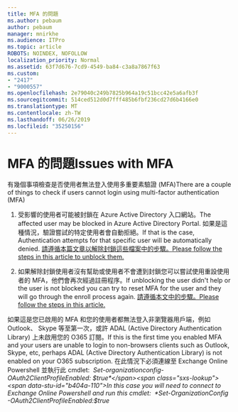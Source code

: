 ```yaml
---
title: MFA 的問題
ms.author: pebaum
author: pebaum
manager: mnirkhe
ms.audience: ITPro
ms.topic: article
ROBOTS: NOINDEX, NOFOLLOW
localization_priority: Normal
ms.assetid: 63f7d676-7cd9-4549-ba84-c3a8a7867f63
ms.custom:
- "2417"
- "9000557"
ms.openlocfilehash: 2e79040c249b7825b964a19c51bcc42e5a6afb3f
ms.sourcegitcommit: 514ced512d0d7fff485b6fbf236cd27d6b4166e0
ms.translationtype: MT
ms.contentlocale: zh-TW
ms.lasthandoff: 06/26/2019
ms.locfileid: "35250156"
---
```

# <a name="issues-with-mfa"></a><span data-ttu-id="b404a-102">MFA 的問題</span><span class="sxs-lookup"><span data-stu-id="b404a-102">Issues with MFA</span></span>
<span data-ttu-id="b404a-103">有幾個事項檢查是否使用者無法登入使用多重要素驗證 (MFA)</span><span class="sxs-lookup"><span data-stu-id="b404a-103">There are a couple of things to check if users cannot login using multi-factor authentication (MFA)</span></span>

1. <span data-ttu-id="b404a-104">受影響的使用者可能被封鎖在 Azure Active Directory 入口網站。</span><span class="sxs-lookup"><span data-stu-id="b404a-104">The affected user may be blocked in Azure Active Directory Portal.</span></span> <span data-ttu-id="b404a-105">如果是這種情況，驗證嘗試的特定使用者會自動拒絕。</span><span class="sxs-lookup"><span data-stu-id="b404a-105">If that is the case, Authentication attempts for that specific user will be automatically denied.</span></span> [<span data-ttu-id="b404a-106">請遵循本篇文章以解除封鎖這些檔案中的步驟。</span><span class="sxs-lookup"><span data-stu-id="b404a-106">Please follow the steps in this article to unblock them.</span></span>](https://docs.microsoft.com/azure/active-directory/authentication/howto-mfa-mfasettings#block-and-unblock-users)

2. <span data-ttu-id="b404a-107">如果解除封鎖使用者沒有幫助或使用者不會遭到封鎖您可以嘗試使用重設使用者的 MFA，他們會再次經過註冊程序。</span><span class="sxs-lookup"><span data-stu-id="b404a-107">If unblocking the user didn't help or the user is not blocked you can try to reset MFA for the user and they will go through the enroll process again.</span></span> [<span data-ttu-id="b404a-108">請遵循本文中的步驟。</span><span class="sxs-lookup"><span data-stu-id="b404a-108">Please follow the steps in this article.</span></span>](https://docs.microsoft.com/azure/active-directory/authentication/howto-mfa-userdevicesettings#require-users-to-provide-contact-methods-again)

<span data-ttu-id="b404a-109">如果這是您已啟用的 MFA 和您的使用者都無法登入非瀏覽器用戶端，例如 Outlook、 Skype 等至第一次，或許 ADAL (Active Directory Authentication Library) 上未啟用您的 O365 訂閱。</span><span class="sxs-lookup"><span data-stu-id="b404a-109">If this is the first time you enabled MFA and your users are unable to login to non-browsers clients such as Outlook, Skype, etc, perhaps ADAL (Active Directory Authentication Library) is not enabled on your O365 subscription.</span></span> <span data-ttu-id="b404a-110">在此情況下必須連線至 Exchange Online Powershell 並執行此 cmdlet:  *Set-organizationconfig-OAuth2ClientProfileEnabled: $true*</span><span class="sxs-lookup"><span data-stu-id="b404a-110">In this case you will need to connect to Exchange Online Powershell and run this cmdlet:  *Set-OrganizationConfig -OAuth2ClientProfileEnabled:$true*</span></span>